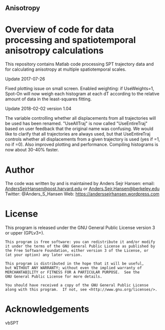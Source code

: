 Anisotropy
--------------------------

# Overview of code for data processing and spatiotemporal anisotropy calculations
This repository contains Matlab code processing SPT trajectory data
and for calculating anisotropy at multiple spatiotemporal scales. 


Update 2017-07-26

Fixed plotting issue on small screen. Enabled weighting: if
UseWeights=1, Spot-On will now weigh each histogram at each dT
according to the relative amount of data in the least-squares
fitting.


Update 2018-02-02 version 1.04

The variable controlling whether all displacements from all
trajectories will be used has been renamed. "UseAllTraj" is now called
"UseEntireTraj" based on user feedback that the original name was
confusing. We would like to clarify that all trajectories are always
used, but that UseEntireTraj controls whether all displacements from a
given trajectory is used (yes if =1, no if =0).
Also improved plotting and performance. Compiling histograms is now
about 30-40% faster. 

# Author
The code was written by and is maintained by Anders Sejr Hansen:
email: AndersSejrHansen@post.harvard.edu or Anders.Sejr.Hansen@berkeley.edu
Twitter: @Anders_S_Hansen
Web: https://anderssejrhansen.wordpress.com

# License
This program is released under the GNU General Public License version 3 or upper (GPLv3+).


    This program is free software: you can redistribute it and/or modify
    it under the terms of the GNU General Public License as published by
    the Free Software Foundation, either version 3 of the License, or
    (at your option) any later version.

    This program is distributed in the hope that it will be useful,
    but WITHOUT ANY WARRANTY; without even the implied warranty of
    MERCHANTABILITY or FITNESS FOR A PARTICULAR PURPOSE.  See the
    GNU General Public License for more details.

    You should have received a copy of the GNU General Public License
    along with this program.  If not, see <http://www.gnu.org/licenses/>.


# Acknowledgements

vbSPT





